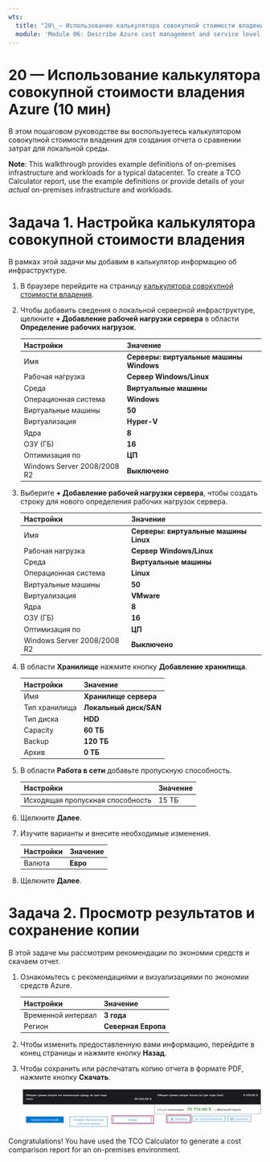 ```yaml
---
wts:
  title: "20\_— Использование калькулятора совокупной стоимости владения Azure (10 мин)"
  module: 'Module 06: Describe Azure cost management and service level agreements'
---
```

# <a name="20---use-the-azure-tco-calculator-10-min"></a>20 — Использование калькулятора совокупной стоимости владения Azure (10 мин)


В этом пошаговом руководстве вы воспользуетесь калькулятором совокупной стоимости владения для создания отчета о сравнении затрат для локальной среды.

<bpt id="p1">**</bpt>Note<ept id="p1">**</ept>: This walkthrough provides example definitions of on-premises infrastructure and workloads for a typical datacenter. To create a TCO Calculator report, use the example definitions or provide details of your <bpt id="p1">*</bpt>actual<ept id="p1">*</ept> on-premises infrastructure and workloads.

# <a name="task-1-configure-the-tco-calculator"></a>Задача 1. Настройка калькулятора совокупной стоимости владения

В рамках этой задачи мы добавим в калькулятор информацию об инфраструктуре. 

1. В браузере перейдите на страницу [калькулятора совокупной стоимости владения](https://azure.microsoft.com/en-us/pricing/tco/calculator/).

2. Чтобы добавить сведения о локальной серверной инфраструктуре, щелкните **+ Добавление рабочей нагрузки сервера** в области **Определение рабочих нагрузок**.

    | Настройки | Значение |
    | -- | -- |
    | Имя | **Серверы: виртуальные машины Windows** |
    | Рабочая нагрузка | **Сервер Windows/Linux** |
    | Среда | **Виртуальные машины** |
    | Операционная система | **Windows** |  
    | Виртуальные машины | **50** |
    | Виртуализация | **Hyper-V** |
    | Ядра | **8**|
    | ОЗУ (ГБ) | **16** |
    | Оптимизация по | **ЦП** |
    | Windows Server 2008/2008 R2 | **Выключено** |

3. Выберите **+ Добавление рабочей нагрузки сервера**, чтобы создать строку для нового определения рабочих нагрузок сервера. 

    | Настройки | Значение |
    | -- | -- |
    | Имя | **Серверы: виртуальные машины Linux** |
    | Рабочая нагрузка | **Сервер Windows/Linux** |
    | Среда | **Виртуальные машины** |
    | Операционная система | **Linux** |  
    | Виртуальные машины | **50** |
    | Виртуализация | **VMware** |
    | Ядра | **8**|
    | ОЗУ (ГБ) | **16** |
    | Оптимизация по | **ЦП** |
    | Windows Server 2008/2008 R2 | **Выключено** |

4. В области **Хранилище** нажмите кнопку **Добавление хранилища**.

    | Настройки | Значение |
    | -- | -- |
    | Имя | **Хранилище сервера** |
    | Тип хранилища | **Локальный диск/SAN** |
    | Тип диска | **HDD** |
    | Capacity | **60 ТБ** |  
    | Backup | **120 ТБ** |
    | Архив | **0 TБ** |

5. В области **Работа в сети** добавьте пропускную способность. 

    | Настройки | Значение |
    | -- | -- |
    | Исходящая пропускная способность | 15 ТБ|

6. Щелкните **Далее**.

7. Изучите варианты и внесите необходимые изменения. 

    | Настройки | Значение |
    | -- | -- |
    | Валюта | **Евро** |

8. Щелкните **Далее**.

# <a name="task-2-review-the-results-and-save-a-copy"></a>Задача 2. Просмотр результатов и сохранение копии

В этой задаче мы рассмотрим рекомендации по экономии средств и скачаем отчет. 

1. Ознакомьтесь с рекомендациями и визуализациями по экономии средств Azure.

    | Настройки | Значение |
    | -- | -- |
    | Временной интервал| **3 года** |
    | Регион | **Северная Европа** |

2. Чтобы изменить предоставленную вами информацию, перейдите в конец страницы и нажмите кнопку **Назад**. 

3. Чтобы сохранить или распечатать копию отчета в формате PDF, нажмите кнопку **Скачать**.

    ![Screenshot of the report pane of the tco calculator in Azure. The highlighted and completed input fields indicates how set the tco calculator timeframe to three years and the region to north europe. A graph shows the cost of on-premises infrastructure and workloads off-set against the reduced cost of using Azure.](../images/2001.png)

Congratulations! You have used the TCO Calculator to generate a cost comparison report for an on-premises environment.
